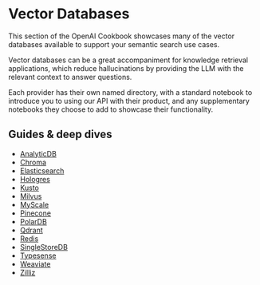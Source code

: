 # Vector Databases

This section of the OpenAI Cookbook showcases many of the vector databases available to support your semantic search use cases.

Vector databases can be a great accompaniment for knowledge retrieval applications, which reduce hallucinations by providing the LLM with the relevant context to answer questions.

Each provider has their own named directory, with a standard notebook to introduce you to using our API with their product, and any supplementary notebooks they choose to add to showcase their functionality.

## Guides & deep dives
- [AnalyticDB](https://www.alibabacloud.com/help/en/analyticdb-for-postgresql/latest/get-started-with-analyticdb-for-postgresql)
- [Chroma](https://docs.trychroma.com/getting-started)
- [Elasticsearch](https://www.elastic.co/guide/en/elasticsearch/reference/current/knn-search.html)
- [Hologres](https://www.alibabacloud.com/help/en/hologres/latest/procedure-to-use-hologres)
- [Kusto](https://learn.microsoft.com/en-us/azure/data-explorer/web-query-data)
- [Milvus](https://milvus.io/docs/example_code.md)
- [MyScale](https://docs.myscale.com/en/quickstart/)
- [Pinecone](https://docs.pinecone.io/docs/quickstart)
- [PolarDB](https://www.alibabacloud.com/help/en/polardb/latest/quick-start)
- [Qdrant](https://qdrant.tech/documentation/quick-start/)
- [Redis](https://github.com/RedisVentures/simple-vecsim-intro)
- [SingleStoreDB](https://www.singlestore.com/blog/how-to-get-started-with-singlestore/)
- [Typesense](https://typesense.org/docs/guide/)
- [Weaviate](https://weaviate.io/developers/weaviate/quickstart)
- [Zilliz](https://docs.zilliz.com/docs/quick-start-1)
